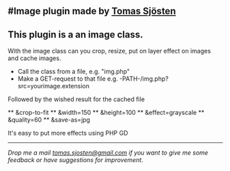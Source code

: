#Image plugin made by [Tomas Sjösten](http://tomassjosten.se)
-----------------------------

This plugin is a an image class.
---
With the image class can you crop, resize, put on layer effect on images and cache images.

* Call the class from a file, e.g. "img.php"
* Make a GET-request to that file e.g. -PATH-/img.php?src=yourimage.extension

Followed by the wished result for the cached file

** &crop-to-fit
** &width=150
** &height=100
** &effect=grayscale
** &quality=60
** &save-as=jpg

It's easy to put more effects using PHP GD

___
*Drop me a mail tomas.sjosten@gmail.com if you want to give me some feedback or have suggestions for improvement.*
